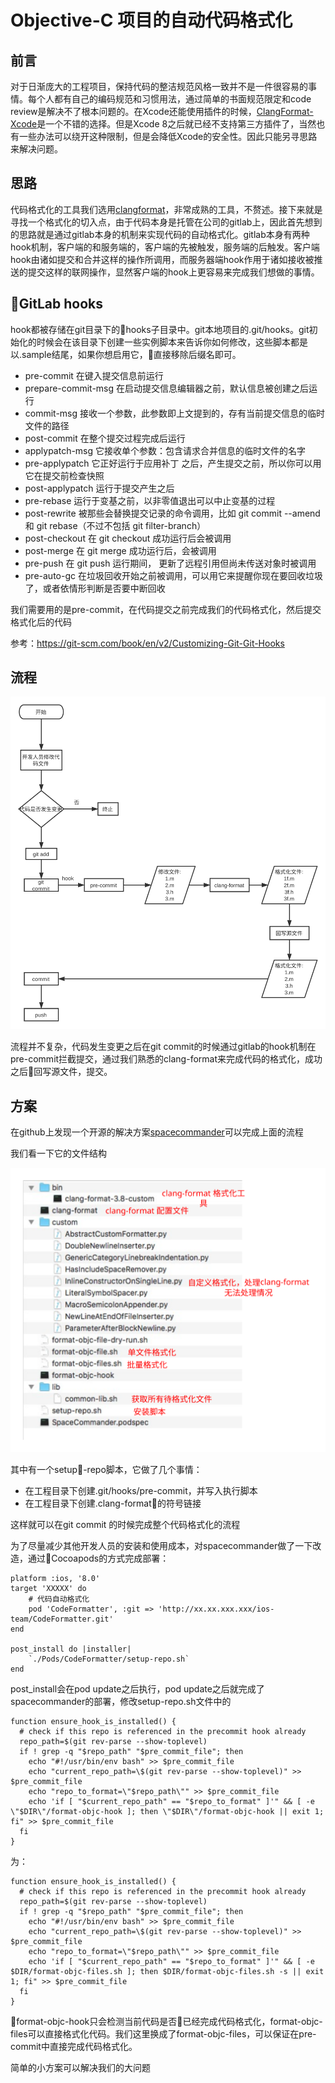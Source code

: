 # Objective-C 项目的自动代码格式化
## 前言
对于日渐庞大的工程项目，保持代码的整洁规范风格一致并不是一件很容易的事情。每个人都有自己的编码规范和习惯用法，通过简单的书面规范限定和code review是解决不了根本问题的。在Xcode还能使用插件的时候，[ClangFormat-Xcode](https://github.com/travisjeffery/ClangFormat-Xcode)是一个不错的选择。但是Xcode 8之后就已经不支持第三方插件了，当然也有一些办法可以绕开这种限制，但是会降低Xcode的安全性。因此只能另寻思路来解决问题。
## 思路
代码格式化的工具我们选用[clangformat](https://clang.llvm.org/docs/ClangFormat.html)，非常成熟的工具，不赘述。接下来就是寻找一个格式化的切入点，由于代码本身是托管在公司的gitlab上，因此首先想到的思路就是通过gitlab本身的机制来实现代码的自动格式化。gitlab本身有两种hook机制，客户端的和服务端的，客户端的先被触发，服务端的后触发。客户端hook由诸如提交和合并这样的操作所调用，而服务器端hook作用于诸如接收被推送的提交这样的联网操作，显然客户端的hook上更容易来完成我们想做的事情。
## GitLab hooks
hook都被存储在git目录下的hooks子目录中。git本地项目的.git/hooks。git初始化的时候会在该目录下创建一些实例脚本来告诉你如何修改，这些脚本都是以.sample结尾，如果你想启用它，直接移除后缀名即可。
* pre-commit 在键入提交信息前运行
* prepare-commit-msg 在启动提交信息编辑器之前，默认信息被创建之后运行
* commit-msg 接收一个参数，此参数即上文提到的，存有当前提交信息的临时文件的路径
* post-commit 在整个提交过程完成后运行
* applypatch-msg 它接收单个参数：包含请求合并信息的临时文件的名字
* pre-applypatch 它正好运行于应用补丁 之后，产生提交之前，所以你可以用它在提交前检查快照
* post-applypatch 运行于提交产生之后
* pre-rebase 运行于变基之前，以非零值退出可以中止变基的过程
* post-rewrite 被那些会替换提交记录的命令调用，比如 git commit --amend 和 git rebase（不过不包括 git filter-branch）
* post-checkout 在 git checkout 成功运行后会被调用
* post-merge 在 git merge 成功运行后，会被调用
* pre-push 在 git push 运行期间， 更新了远程引用但尚未传送对象时被调用
* pre-auto-gc 在垃圾回收开始之前被调用，可以用它来提醒你现在要回收垃圾了，或者依情形判断是否要中断回收

我们需要用的是pre-commit，在代码提交之前完成我们的代码格式化，然后提交格式化后的代码

参考：https://git-scm.com/book/en/v2/Customizing-Git-Git-Hooks

## 流程

![](1.svg)

流程并不复杂，代码发生变更之后在git commit的时候通过gitlab的hook机制在pre-commit拦截提交，通过我们熟悉的clang-format来完成代码的格式化，成功之后回写源文件，提交。

## 方案

在github上发现一个开源的解决方案[spacecommander](https://github.com/square/spacecommander.git)可以完成上面的流程

我们看一下它的文件结构

![](2.svg)

其中有一个setup-repo脚本，它做了几个事情：
* 在工程目录下创建.git/hooks/pre-commit，并写入执行脚本
* 在工程目录下创建.clang-format的符号链接

这样就可以在git commit 的时候完成整个代码格式化的流程

为了尽量减少其他开发人员的安装和使用成本，对spacecommander做了一下改造，通过Cocoapods的方式完成部署：
```
platform :ios, '8.0'
target 'XXXXX' do
    # 代码自动格式化
    pod 'CodeFormatter', :git => 'http://xx.xx.xxx.xxx/ios-team/CodeFormatter.git'
end

post_install do |installer|
    `./Pods/CodeFormatter/setup-repo.sh`
end

```
post_install会在pod update之后执行，pod update之后就完成了spacecommander的部署，修改setup-repo.sh文件中的
```
function ensure_hook_is_installed() {
  # check if this repo is referenced in the precommit hook already
  repo_path=$(git rev-parse --show-toplevel)
  if ! grep -q "$repo_path" "$pre_commit_file"; then
    echo "#!/usr/bin/env bash" >> $pre_commit_file
    echo "current_repo_path=\$(git rev-parse --show-toplevel)" >> $pre_commit_file
    echo "repo_to_format=\"$repo_path\"" >> $pre_commit_file
    echo 'if [ "$current_repo_path" == "$repo_to_format" ]'" && [ -e \"$DIR\"/format-objc-hook ]; then \"$DIR\"/format-objc-hook || exit 1; fi" >> $pre_commit_file
  fi
}
```
为：
```
function ensure_hook_is_installed() {
  # check if this repo is referenced in the precommit hook already
  repo_path=$(git rev-parse --show-toplevel)
  if ! grep -q "$repo_path" "$pre_commit_file"; then
    echo "#!/usr/bin/env bash" >> $pre_commit_file
    echo "current_repo_path=\$(git rev-parse --show-toplevel)" >> $pre_commit_file
    echo "repo_to_format=\"$repo_path\"" >> $pre_commit_file
    echo 'if [ "$current_repo_path" == "$repo_to_format" ]'" && [ -e $DIR/format-objc-files.sh ]; then $DIR/format-objc-files.sh -s || exit 1; fi" >> $pre_commit_file
  fi
}
```
format-objc-hook只会检测当前代码是否已经完成代码格式化，format-objc-files可以直接格式化代码。我们这里换成了format-objc-files，可以保证在pre-commit中直接完成代码格式化。

简单的小方案可以解决我们的大问题
